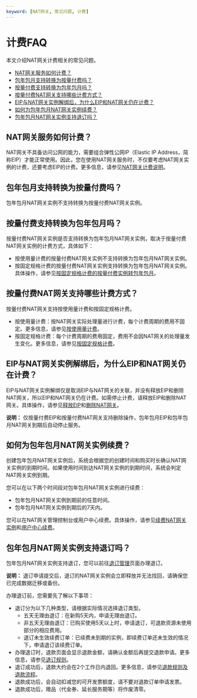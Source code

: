 ```yaml
---
keyword: [NAT网关, 常见问题, 计费]
---
```


# 计费FAQ

本文介绍NAT网关计费相关的常见问题。

-   [NAT网关服务如何计费？](#section_9x9_l8o_gxj)
-   [包年包月支持转换为按量付费吗？](#section_pp7_uaz_2sd)
-   [按量付费支持转换为包年包月吗？](#section_se4_pd5_ui0)
-   [按量付费NAT网关支持哪些计费方式？](#section_3tw_bpc_d0o)
-   [EIP与NAT网关实例解绑后，为什么EIP和NAT网关仍在计费？](#section_k9h_r41_iol)
-   [如何为包年包月NAT网关实例续费？](#section_iyz_dpw_l5t)
-   [包年包月NAT网关实例支持退订吗？](#section_vv5_s4c_hhb)

## NAT网关服务如何计费？

NAT网关不具备访问公网的能力，需要组合弹性公网IP（Elastic IP Address，简称EIP）才能正常使用。因此，您在使用NAT网关服务时，不仅要考虑NAT网关实例的计费，还要考虑EIP的计费。更多信息，请参见[NAT网关计费说明](/cn.zh-CN/购买指南/NAT网关计费说明.md)。

## 包年包月支持转换为按量付费吗？

包年包月NAT网关实例不支持转换为按量付费NAT网关实例。

## 按量付费支持转换为包年包月吗？

按量付费NAT网关实例是否支持转换为包年包月NAT网关实例，取决于按量付费NAT网关实例的计费方式，具体如下：

-   按使用量计费的按量付费NAT网关实例不支持转换为包年包月NAT网关实例。
-   按固定规格计费的按量付费NAT网关实例支持转换为包年包月NAT网关实例。具体操作，请参见[按固定规格计费的按量付费实例转包年包月](/cn.zh-CN/购买指南/按量付费.md)。

## 按量付费NAT网关支持哪些计费方式？

按量付费NAT网关支持按使用量计费和按固定规格计费。

-   按使用量计费：按NAT网关实际处理量进行计费，每个计费周期的费用不固定。更多信息，请参见[按使用量计费](/cn.zh-CN/购买指南/按量付费.md)。
-   按固定规格计费：每个计费周期的费用固定，费用不会因NAT网关的处理量发生变化。更多信息，请参见[按固定规格计费](/cn.zh-CN/购买指南/按量付费.md)。

## EIP与NAT网关实例解绑后，为什么EIP和NAT网关仍在计费？

EIP与NAT网关实例解绑仅是取消EIP与NAT网关的关联，并没有释放EIP和删除NAT网关，所以EIP和NAT网关仍在计费。如需停止计费，请释放EIP和删除NAT网关。具体操作，请参见[释放EIP](/cn.zh-CN/用户指南/管理按量计费实例/释放EIP.md)和[删除NAT网关](/cn.zh-CN/基本功能操作/创建NAT网关实例.md)。

**说明：** 仅按量付费EIP和按量付费NAT网关支持删除操作，包年包月EIP和包年包月NAT网关到期后自动停止服务。

## 如何为包年包月NAT网关实例续费？

创建包年包月NAT网关实例后，系统会根据您的创建时间和购买时长确认NAT网关实例的到期时间。如果使用时间到达NAT网关实例的到期时间，系统会判定NAT网关实例到期。

您可以在以下两个时间段对包年包月NAT网关实例进行续费：

-   包年包月NAT网关实例到期前的任意时间。
-   包年包月NAT网关实例到期后的7天内。

您可以在NAT网关管理控制台或用户中心续费。具体操作，请参见[续费NAT网关实例](/cn.zh-CN/购买指南/包年包月.md)和[用户中心续费](https://help.aliyun.com/document_detail/92596.html)。

## 包年包月NAT网关实例支持退订吗？

包年包月NAT网关实例支持退订，您可以前往[退订管理](https://usercenter2.aliyun.com/refund/refund)页面办理退订。

**说明：** 退订申请提交后，退订的NAT网关实例会立即释放并无法找回，请确保您已完成数据迁移或备份。

办理退订前，您需要先了解以下事项：

-   退订分为以下几种类型，请根据实际情况选择退订类型。
    -   五天无理由退订：在新购5天内，申请无理由退订。
    -   非五天无理由退订：已购买使用5天以上时，申请退订，可退款资源未使用部分的相应费用。
    -   退订未生效续费订单：已续费未到期的实例，即续费订单还未生效的情况下，申请退订该续费订单。
-   办理退订时，退款页面会显示退款金额，请确认金额后再提交退款申请。更多信息，请参见[退订规则](https://help.aliyun.com/document_detail/116043.html)。
-   退订成功后，退款大约会在2个工作日内退回。更多信息，请参见[退款规则及退款流程](https://help.aliyun.com/knowledge_detail/37096.html)。
-   退款成功后，会自动扣减您的可开发票额度，请不要对退款订单申请发票。
-   退款成功后，赠品（代金券、延长服务期等）将作废清零。

